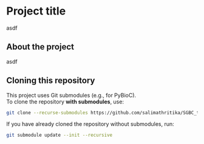 # Project title
asdf

## About the project
asdf

## Cloning this repository

This project uses Git submodules (e.g., for PyBioC).  
To clone the repository **with submodules**, use:

```bash
git clone --recurse-submodules https://github.com/salimathritika/SGBC_topic_model.git
```

If you have already cloned the repository without submodules, run:

```bash
git submodule update --init --recursive
```